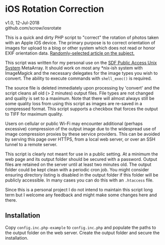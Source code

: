 # iOS Rotation Correction

v1.0, 12-Jul-2018  
github.com/scrow/iosrotate  

This is a quick and dirty PHP script to "correct" the rotation of photos taken with an Apple iOS device.  The primary purpose is to correct orientation of images for upload to a blog or other system which does not read or honor EXIF orientation data.  [Randomly-selected article on the subject.](https://organicweb.com.au/20257/wordpress/iphone-photo/)

This script was written for my personal use on the [SDF Public Access Unix System](http://sdf.org) MetaArray.  It should work on most any *nix-ish system with ImageMagick and the necessary delegates for the image types you wish to convert.  The ability to execute commands with `shell_exec()` is required.

The source file is deleted immediately upon processing by 'convert' and the script cleans all old (> 2 minutes) output files.  File types are not changed and quality is set to a maximum.  Note that there will almost always still be some quality loss from using this script as images are re-saved in a compressed format.  This script supports a checkbox that forces the output to TIFF for maximum quality.

Users on cellular or public Wi-Fi may encounter additional (perhaps excessive) compression of the output image due to the widespread use of image compression proxies by these service providers.  This can be avoided by serving this page over HTTPS, from a local web server, or over an SSH tunnel to a remote server.

This script is clearly not meant for use in a public setting.  At a minimum the web page and its output folder should be secured with a password.  Output files are retained on the server until at least two minutes old.  The output folder could be kept clean with a periodic cron job.  You might consider ensuring directory listing is disabled in the output folder if this folder will be publicly accessible.  In many cases you can do this with an `.htaccess` file.

Since this is a personal project I do not intend to maintain this script long term but I welcome any feedback and might make some changes here and there.

## Installation

Copy `config.inc.php-example` to `config.inc.php` and populate the paths to the output folder on the web server.  Create the output folder and secure the installation.